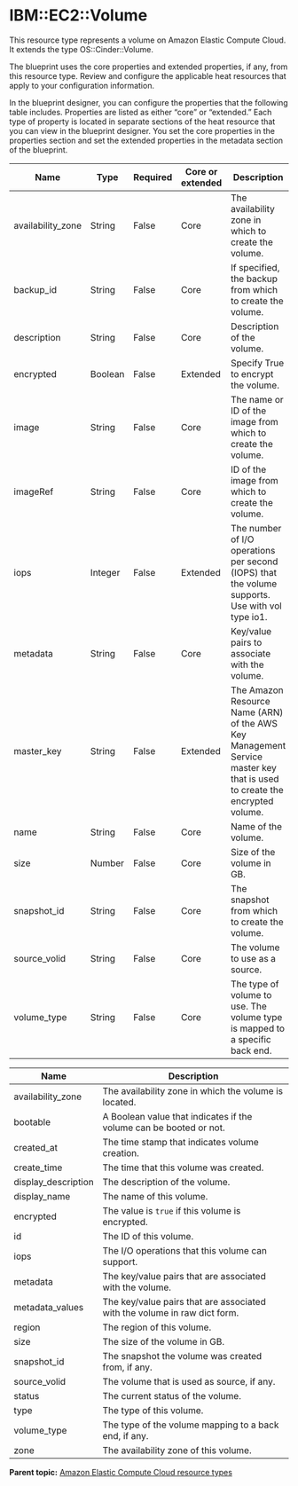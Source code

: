 # IBM::EC2::Volume

This resource type represents a volume on Amazon Elastic Compute Cloud. It extends the type OS::Cinder::Volume.

The blueprint uses the core properties and extended properties, if any, from this resource type. Review and configure the applicable heat resources that apply to your configuration information.

In the blueprint designer, you can configure the properties that the following table includes. Properties are listed as either “core” or “extended.” Each type of property is located in separate sections of the heat resource that you can view in the blueprint designer. You set the core properties in the properties section and set the extended properties in the metadata section of the blueprint.

|Name|Type|Required|Core or extended|Description|
|----|----|--------|----------------|-----------|
|availability\_zone|String|False|Core|The availability zone in which to create the volume.|
|backup\_id|String|False|Core|If specified, the backup from which to create the volume.|
|description|String|False|Core|Description of the volume.|
|encrypted|Boolean|False|Extended|Specify True to encrypt the volume.|
|image|String|False|Core|The name or ID of the image from which to create the volume.|
|imageRef|String|False|Core|ID of the image from which to create the volume.|
|iops|Integer|False|Extended|The number of I/O operations per second \(IOPS\) that the volume supports. Use with vol type io1.|
|metadata|String|False|Core|Key/value pairs to associate with the volume.|
|master\_key|String|False|Extended|The Amazon Resource Name \(ARN\) of the AWS Key Management Service master key that is used to create the encrypted volume.|
|name|String|False|Core|Name of the volume.|
|size|Number|False|Core|Size of the volume in GB.|
|snapshot\_id|String|False|Core|The snapshot from which to create the volume.|
|source\_volid|String|False|Core|The volume to use as a source.|
|volume\_type|String|False|Core|The type of volume to use. The volume type is mapped to a specific back end.|

|Name|Description|
|----|-----------|
|availability\_zone|The availability zone in which the volume is located.|
|bootable|A Boolean value that indicates if the volume can be booted or not.|
|created\_at|The time stamp that indicates volume creation.|
|create\_time|The time that this volume was created.|
|display\_description|The description of the volume.|
|display\_name|The name of this volume.|
|encrypted|The value is `true` if this volume is encrypted.|
|id|The ID of this volume.|
|iops|The I/O operations that this volume can support.|
|metadata|The key/value pairs that are associated with the volume.|
|metadata\_values|The key/value pairs that are associated with the volume in raw dict form.|
|region|The region of this volume.|
|size|The size of the volume in GB.|
|snapshot\_id|The snapshot the volume was created from, if any.|
|source\_volid|The volume that is used as source, if any.|
|status|The current status of the volume.|
|type|The type of this volume.|
|volume\_type|The type of the volume mapping to a back end, if any.|
|zone|The availability zone of this volume.|

**Parent topic:** [Amazon Elastic Compute Cloud resource types](../../com.ibm.edt.heat.reference.doc/topics/ref_heat_types_ec2_ov.md)

